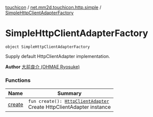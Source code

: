[touchicon](../../index.md) / [net.mm2d.touchicon.http.simple](../index.md) / [SimpleHttpClientAdapterFactory](./index.md)

# SimpleHttpClientAdapterFactory

`object SimpleHttpClientAdapterFactory`

Supply default HttpClientAdapter implementation.

**Author**
[大前良介 (OHMAE Ryosuke)](mailto:ryo@mm2d.net)

### Functions

| Name | Summary |
|---|---|
| [create](create.md) | `fun create(): `[`HttpClientAdapter`](../../net.mm2d.touchicon/-http-client-adapter/index.md)<br>Create HttpClientAdapter instance |
